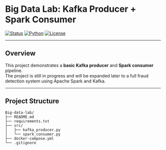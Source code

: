 # Big Data Lab: Kafka Producer + Spark Consumer

[![Status](https://img.shields.io/badge/status-WIP-yellow)](https://github.com/kathimba/Big-data-lab)
[![Python](https://img.shields.io/badge/python-3.10-blue)](https://www.python.org/)
[![License](https://img.shields.io/badge/license-MIT-green)](LICENSE)

---

## Overview

This project demonstrates a **basic Kafka producer** and **Spark consumer** pipeline.  
The project is still in progress and will be expanded later to a full fraud detection system using Apache Spark and Kafka.

---

## Project Structure

```text
Big-data-lab/
├── README.md
├── requirements.txt
├── src/
│   ├── kafka_producer.py
│   └── spark_consumer.py
├── docker-compose.yml
└── .gitignore
